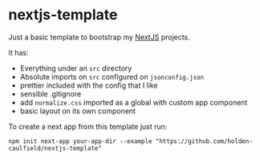 # nextjs-template

Just a basic template to bootstrap my [NextJS](https://nextjs.org/) projects.

It has:
- Everything under an `src` directory
- Absolute imports on `src` configured on `jsonconfig.json`
- prettier included with the config that I like
- sensible .gitignore
- add `normalize.css` imported as a global with custom app component
- basic layout on its own component

To create a next app from this template just run:

`npm init next-app your-app-dir --example "https://github.com/holden-caulfield/nextjs-template"`
